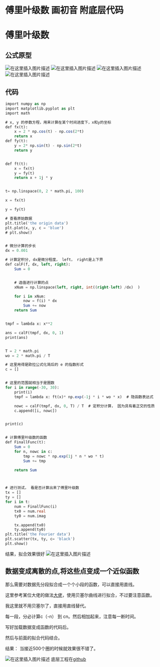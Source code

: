 # 傅里叶级数 画初音 附底层代码


# 傅里叶级数
## 公式原型
![在这里插入图片描述](https://raw.githubusercontent.com/kengerlwl/kengerlwl.github.io/refs/heads/master/image/6059b08d8855b8450233e45c78893109/63a9ec3cebdb311f588775df13f64c3b.png)
![在这里插入图片描述](https://raw.githubusercontent.com/kengerlwl/kengerlwl.github.io/refs/heads/master/image/6059b08d8855b8450233e45c78893109/59d753bfa952b7c154c42d249cc10138.png)
![在这里插入图片描述](https://raw.githubusercontent.com/kengerlwl/kengerlwl.github.io/refs/heads/master/image/6059b08d8855b8450233e45c78893109/259554a68e39cac718a4d814bcc1b394.png)
![在这里插入图片描述](https://raw.githubusercontent.com/kengerlwl/kengerlwl.github.io/refs/heads/master/image/6059b08d8855b8450233e45c78893109/849151af38e824a2580a95c09697715f.png)

## 代码

```sql
import numpy as np
import matplotlib.pyplot as plt
import math

# x, y 的参数方程，用来计算在某个时间进度下，x和y的坐标
def fx(t):
    x = 2 * np.cos(t) - np.cos(2*t)
    return x
def fy(t):
    y = 2* np.sin(t) - np.sin(2*t)
    return y


def ft(t):
    x = fx(t)
    y = fy(t)
    return x + 1j * y


t= np.linspace(0, 2 * math.pi, 100)

x = fx(t)

y = fy(t)

# 查看原始数据
plt.title('the origin data')
plt.plot(x, y, c = 'blue')
# plt.show()


# 微分计算的步长
dx = 0.001

# 计算定积分, dx是微分程度， left， right是上下界
def calF(f, dx, left, right):
    Sum = 0


    # 选值进行计算的点
    xNum = np.linspace(left, right, int((right-left) /dx)  )

    for i in xNum:
        now = f(i) * dx
        Sum += now
    return Sum


tmpf = lambda x: x**2

ans = calF(tmpf, dx, 0, 1)
print(ans)


T = 2 * math.pi
wo = 2 * math.pi / T

# 这里用得是欧拉公式化简后的 e 的指数形式
c = []


# 这里的范围就相当于是圈数
for i in range(-30, 30):
    print(i)
    tmpf = lambda x: ft(x)* np.exp(-1j * i * wo * x)  # 隐函数表达式

    nowc = calF(tmpf, dx, 0, T) / T  # 定积分计算， 因为具有着正交的性质
    c.append([i, nowc])


print(c)


# 计算傅里叶级数的函数
def FinallFunc(t):
    Sum = 0
    for n, nowc in c:
        tmp = nowc * np.exp(1j * n * wo * t)
        Sum += tmp

    return Sum



# 进行测试， 看是否计算出来了傅里叶级数
tx = []
ty = []
for i in t:
    num = FinallFunc(i)
    tx0 = num.real
    ty0 = num.imag

    tx.append(tx0)
    ty.append(ty0)
plt.title('the Fourier data')
plt.scatter(tx, ty, c= 'black')
plt.show()


```
结果，拟合效果很好
![在这里插入图片描述](https://raw.githubusercontent.com/kengerlwl/kengerlwl.github.io/refs/heads/master/image/6059b08d8855b8450233e45c78893109/05327a3d729c8fbb1621ee55aad860cf.png)
## 数据变成离散的点,将这些点变成一个近似函数

那么需要对数据先分段拟合成一个个小段的函数，可以直接用直线。

这里参考某位大佬的做法[大佬](https://pw.yuelili.com/study/cg/proof-1000-circle-miku.html)，使用贝塞尔曲线进行拟合，不过要注意函数。

我这里就不用贝塞尔了，直接用直线替代。

每一段，分必计算c（-n） 到  cn。然后相加起来，注意每一断时间。

写好加载数据变成函数的代码后。

然后与前面的拟合代码结合。

结果： 当接近500个圈的时候就效果很不错了。

![在这里插入图片描述](https://raw.githubusercontent.com/kengerlwl/kengerlwl.github.io/refs/heads/master/image/6059b08d8855b8450233e45c78893109/a5ddb6607611c10d245089501543a8b9.png)
底层工程在[github](https://github.com/2892211452/leeCode/tree/master/%E6%95%B0%E5%AD%A6%E8%AF%81%E6%98%8E/%E5%82%85%E9%87%8C%E5%8F%B6)



